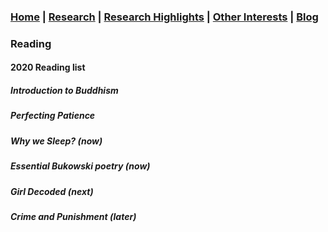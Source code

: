### [Home](README.md) | [Research](research_projects.md) | [Research Highlights](/research.md) | [Other Interests](other_interests.md) | [Blog](blog.md) 

### Reading 

#### 2020 Reading list

##### Introduction to Buddhism

##### Perfecting Patience

##### Why we Sleep? (now)

##### Essential Bukowski *poetry* (now)

##### Girl Decoded (next)

##### Crime and Punishment (later)


